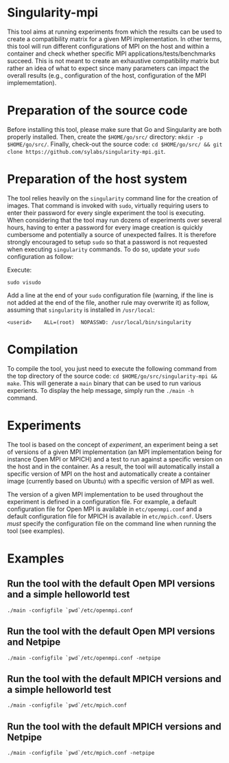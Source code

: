 # Singularity-mpi

This tool aims at running experiments from which the results can be used to create a compatibility matrix for a given MPI implementation. In other terms, this tool will run different configurations of MPI on the host and within a container and check whether specific MPI applications/tests/benchmarks succeed. This is not meant to create an exhaustive compatibility matrix but rather an idea of what to expect since many parameters can impact the overall results (e.g., configuration of the host, configuration of the MPI implememtation).

# Preparation of the source code

Before installing this tool, please make sure that Go and Singularity are both properly installed.
Then, create the `$HOME/go/src/` directory: `mkdir -p $HOME/go/src/`.
Finally, check-out the source code: `cd $HOME/go/src/ && git clone https://github.com/sylabs/singularity-mpi.git`.

# Preparation of the host system

The tool relies heavily on the `singularity` command line for the creation of images. That command is invoked with `sudo`, virtually requiring users to enter their password for every single experiment the tool is executing. When considering that the tool may run dozens of experiments over several hours, having to enter a password for every image creation is quickly cumbersome and potentially a source of unexpected failres. It is therefore strongly encouraged to setup `sudo` so that a password is not requested when executing `singularity` commands. To do so, update your `sudo` configuration as follow:

Execute:
```
sudo visudo
```

Add a line at the end of your `sudo` configuration file (warning, if the line is not added at the end of the file, another rule may overwrite it) as follow, assuming that `singularity` is installed in `/usr/local`:
```
<userid>    ALL=(root)  NOPASSWD: /usr/local/bin/singularity
```
# Compilation

To compile the tool, you just need to execute the following command from the top directory of the source code: `cd $HOME/go/src/singularity-mpi && make`.
This will generate a `main` binary that can be used to run various experients. To display the help message, simply run the `./main -h` command.

# Experiments

The tool is based on the concept of *experiment*, an experiment being a set of versions of a given MPI implementation (an MPI implementation being for instance Open MPI or MPICH) and a test to run against a specific version on the host and in the container. As a result, the tool will automatically install a specific version of MPI on the host and automatically create a container image (currently based on Ubuntu) with a specific version of MPI as well.

The version of a given MPI implementation to be used throughout the experiment is defined in a configuration file. For example, a default configuration file for Open MPI is available in `etc/openmpi.conf` and a default configuration file for MPICH is available in `etc/mpich.conf`. Users *must* specify the configuration file on the command line when running the tool (see examples).

# Examples

## Run the tool with the default Open MPI versions and a simple helloworld test

``./main -configfile `pwd`/etc/openmpi.conf``

## Run the tool with the default Open MPI versions and Netpipe

``./main -configfile `pwd`/etc/openmpi.conf -netpipe``

## Run the tool with the default MPICH versions and a simple helloworld test

``./main -configfile `pwd`/etc/mpich.conf``

## Run the tool with the default MPICH versions and Netpipe

``./main -configfile `pwd`/etc/mpich.conf -netpipe``


